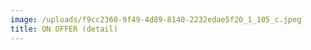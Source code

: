 ```yaml
---
image: /uploads/f9cc2360-9f49-4d89-8140-2232edae5f20_1_105_c.jpeg
title: ON OFFER (detail)
---
```


